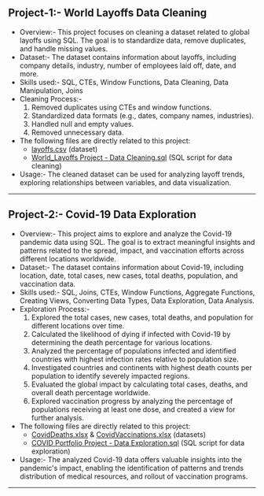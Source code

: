 **Project-1**:- **World Layoffs Data Cleaning**
---
- Overview:- This project focuses on cleaning a dataset related to global layoffs using SQL. The goal is to standardize data, remove duplicates, and handle missing values.
- Dataset:- The dataset contains information about layoffs, including company details, industry, number of employees laid off, date, and more.
- Skills used:- SQL, CTEs, Window Functions, Data Cleaning, Data Manipulation, Joins
- Cleaning Process:-
    1. Removed duplicates using CTEs and window functions.
    2. Standardized data formats (e.g., dates, company names, industries).
    3. Handled null and empty values.
    4. Removed unnecessary data.
- The following files are directly related to this project:
    - [layoffs.csv](https://github.com/DevaMarreddy/PortfolioProjects/blob/main/layoffs.csv) (dataset)
    - [World_Layoffs Project - Data Cleaning.sql](https://github.com/DevaMarreddy/PortfolioProjects/blob/main/World_Layoffs%20Project%20-%20Data%20Cleaning.sql) (SQL script for data cleaning)
- Usage:- The cleaned dataset can be used for analyzing layoff trends, exploring relationships between variables, and data visualization.
---



**Project-2**:- **Covid-19 Data Exploration**
---
- Overview:- This project aims to explore and analyze the Covid-19 pandemic data using SQL. The goal is to extract meaningful insights and patterns related to the spread, impact, and vaccination efforts across different locations worldwide.
- Dataset:- The dataset contains information about Covid-19, including location, date, total cases, new cases, total deaths, population, and vaccination data.
- Skills used:- SQL, Joins, CTEs, Window Functions, Aggregate Functions, Creating Views, Converting Data Types, Data Exploration, Data Analysis.
- Exploration Process:-
     1. Explored the total cases, new cases, total deaths, and population for different locations over time.
     2. Calculated the likelihood of dying if infected with Covid-19 by determining the death percentage for various locations.
     3. Analyzed the percentage of populations infected and identified countries with highest infection rates relative to population size.
     4. Investigated countries and continents with highest death counts per population to identify severely impacted regions.
     5. Evaluated the global impact by calculating total cases, deaths, and overall death percentage worldwide.
     6. Explored vaccination progress by analyzing the percentage of populations receiving at least one dose, and created a view for further analysis.
- The following files are directly related to this project:
    - [CovidDeaths.xlsx](https://github.com/DevaMarreddy/PortfolioProjects/blob/main/CovidDeaths.xlsx) & [CovidVaccinations.xlsx](https://github.com/DevaMarreddy/PortfolioProjects/blob/main/CovidVaccinations.xlsx) (datasets)
    - [COVID Portfolio Project - Data Exploration.sql](https://github.com/DevaMarreddy/PortfolioProjects/blob/main/COVID%20Portfolio%20Project%20-%20Data%20Exploration.sql) (SQL script for data exploration)
- Usage:- The analyzed Covid-19 data offers valuable insights into the pandemic's impact, enabling the identification of patterns and trends distribution of medical resources, and rollout of vaccination programs.
---
